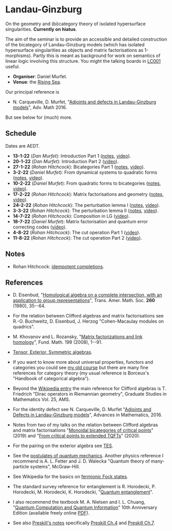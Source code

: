 # Landau-Ginzburg

On the geometry and (bi)category theory of isolated hypersurface singularities. **Currently on hiatus**.

The aim of the seminar is to provide an accessible and detailed construction of the bicategory of Landau-Ginzburg models (which has isolated hypersurface singularities as objects and matrix factorisations as 1-morphisms). Partly this is meant as background for work on semantics of linear logic involving this structure. You might the talking boards in [LC001](https://www.roblox.com/games/6461013759/Landau-Ginzburg) useful.

* **Organiser**: Daniel Murfet.
* **Venue**: the [Rising Sea](https://www.roblox.com/games/8165217582/The-Rising-Sea).

Our principal reference is

* N. Carqueville, D. Murfet, "[Adjoints and defects in Landau-Ginzburg models](https://arxiv.org/abs/1208.1481)", Adv. Math 2016.

But see below for (much) more.

## Schedule

Dates are AEDT.

* **13-1-22** (*Dan Murfet*): Introduction Part 1 ([notes](http://www.therisingsea.org/notes/metauni/lg-seminar1.pdf), [video](https://youtu.be/ByXnta8BQDk)).
* **20-1-22** (*Dan Murfet*): Introduction Part 2 ([video](https://youtu.be/d_2Nu9hnkGE)).
* **27-1-22** (*Rohan Hitchcock*): Bicategories Part 1 ([notes](http://www.therisingsea.org/notes/metauni/lg-category_n.pdf), [video](https://youtu.be/K6W_3tMz0qA)).
* **3-2-22** (*Daniel Murfet*): From dynamical systems to quadratic forms ([notes](http://therisingsea.org/notes/talk-symbicatlg.pdf), [video](https://youtu.be/Mkyi_d5fGwg)).
* **10-2-22** (*Daniel Murfet*): From quadratic forms to bicategories ([notes](http://therisingsea.org/notes/talk-symbicatlg.pdf), [video](https://youtu.be/vvmGPhMRM5o)).
* **17-2-22** (*Rohan Hitchcock*): Matrix factorisations and geometry ([notes](https://rohanhitchcock.com/notes/matrix-factorisations-geometry.pdf), [video](https://youtu.be/Wa_kQs0PGKY)).
* **24-2-22** (*Rohan Hitchcock*): The perturbation lemma I ([notes](https://rohanhitchcock.com/notes/pertubation-lemma.pdf), [video](https://youtu.be/-gWUA5tCgc4)).
* **3-3-22** (*Rohan Hitchcock*): The perturbation lemma II ([notes](https://rohanhitchcock.com/notes/pertubation-lemma.pdf), [video](https://youtu.be/n_jlHU0FuwA)).
* **14-7-22** (*Rohan Hitchcock*): Composition in LG ([video](https://youtu.be/MZhsDkBHPmY)).
* **18-7-22** (*Daniel Murfet*): Matrix factorisation and quantum error correcting codes ([video](https://youtu.be/t6ChUnR-hTc)).
* **4-8-22** (*Rohan Hitchcock*): The cut operation Part 1 ([video](https://youtu.be/zbAYN4MsEVA)).
* **11-8-22** (*Rohan Hitchcock*): The cut operation Part 2 ([video](https://youtu.be/e1c5HosIs_g)).

## Notes

* Rohan Hitchcock: [idempotent completions](http://www.therisingsea.org/notes/metauni/lg-idempotents.pdf).

## References

* D. Eisenbud, "[Homological algebra on a complete intersection, with an application to group representations](https://www.ams.org/journals/tran/1980-260-01/S0002-9947-1980-0570778-7/home.html)", Trans. Amer. Math. Soc. **260** (1980), 35--64.
* For the relation between Clifford algebras and matrix factorisations see R.-O. Buchweitz, D. Eisenbud, J. Herzog "Cohen-Macaulay modules on quadrics".
* M. Khovanov and L. Rozansky, "[Matrix factorizations and link homology](https://arxiv.org/abs/math/0401268)", Fund. Math. 199 (2008), 1--91.


* [Tensor, Exterior, Symmetric algebras](http://therisingsea.org/notes/TensorExteriorSymmetric.pdf).
* If you want to know more about universal properties, functors and categories you could see [my old course](http://therisingsea.org/post/mast90068/) but there are many fine references for category theory (my usual reference is Borceux's "Handbook of categorical algebra").
* Beyond the [Wikipedia entry](https://en.wikipedia.org/wiki/Clifford_algebra) the main reference for Clifford algebras is T. Friedrich "Dirac operators in Riemannian geometry", Graduate Studies in Mathematics Vol. 25, AMS.
* For the identity defect see N. Carqueville, D. Murfet "[Adjoints and Defects in Landau-Ginzburg models](https://arxiv.org/abs/1208.1481)", Advances in Mathematics, 2016. 
* Notes from two of my talks on the relation between Clifford algebras and matrix factorisations "[Monoidal bicategories of critical points](http://therisingsea.org/notes/talk-symbicatlg.pdf)" (2019) and "[From critical points to extended TQFTs](http://therisingsea.org/notes/talk-monash-2020.pdf)" (2020).
* For the pairing on the exterior algebra see [TES](http://therisingsea.org/notes/TensorExteriorSymmetric.pdf).
* See the [postulates of quantum mechanics](https://en.wikipedia.org/wiki/Mathematical_formulation_of_quantum_mechanics). Another physics reference I recommend is A. L. Fetter and J. D. Walecka "Quantum theory of many-particle systems", McGraw-Hill.
* See Wikipedia for the basics on [fermionic Fock states](https://en.wikipedia.org/wiki/Fock_state).
* The standard survey reference for entanglement is R. Horodecki, P. Horodecki, M. Horodecki, K. Horodecki, "[Quantum entanglement](https://arxiv.org/abs/quant-ph/0702225)". 
* I also recommend the textbook M. A. Nielsen and I. L. Chuang, "[Quantum Computation and Quantum Information](https://www.amazon.com.au/Quantum-Computation-Information-10th-Anniversary/dp/1107002176)"
10th Anniversary Edition (available freely online [PDF](http://mmrc.amss.cas.cn/tlb/201702/W020170224608149940643.pdf)).
* See also [Preskill's notes](http://theory.caltech.edu/~preskill/ph219/index.html#lecture) specifically [Preskill Ch.4](http://theory.caltech.edu/~preskill/ph229/notes/chap4_01.pdf) and [Preskill Ch.7](http://theory.caltech.edu/~preskill/ph229/notes/chap7.pdf).
